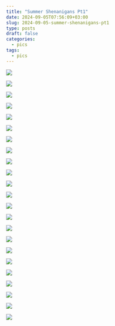 ```yaml
---
title: "Summer Shenanigans Pt1"
date: 2024-09-05T07:56:09+03:00
slug: 2024-09-05-summer-shenanigans-pt1
type: posts
draft: false
categories:
  - pics
tags:
  - pics
---
```



  ![](/images/Summer-shenanigans-pt1/5-24_1.jpg)

  ![](/images/Summer-shenanigans-pt1/5-24_2.jpg)

  ![](/images/Summer-shenanigans-pt1/5-24_3.jpg)





  ![](/images/Summer-shenanigans-pt1/6-15_3.jpg)
 
  ![](/images/Summer-shenanigans-pt1/6-15_1.jpg)

  ![](/images/Summer-shenanigans-pt1/6-15_13.jpg)

  ![](/images/Summer-shenanigans-pt1/6-15_5.jpg)

  ![](/images/Summer-shenanigans-pt1/6-15_6.jpg)

  ![](/images/Summer-shenanigans-pt1/6-15_9.jpg)

  ![](/images/Summer-shenanigans-pt1/6-15_11.jpg)

  ![](/images/Summer-shenanigans-pt1/6-15_12.jpg)





  ![](/images/Summer-shenanigans-pt1/6-21_1.jpg)

  ![](/images/Summer-shenanigans-pt1/6-21_2.jpg)

  ![](/images/Summer-shenanigans-pt1/6-21_3.jpg)

  ![](/images/Summer-shenanigans-pt1/6-21_4.jpg)

  ![](/images/Summer-shenanigans-pt1/6-21_5.jpg)

  ![](/images/Summer-shenanigans-pt1/6-21_6.jpg)

  ![](/images/Summer-shenanigans-pt1/6-21_7.jpg)

  ![](/images/Summer-shenanigans-pt1/6-21_8.jpg)





  ![](/images/Summer-shenanigans-pt1/6-28_1.jpg)

  ![](/images/Summer-shenanigans-pt1/6-28_2.jpg)

  ![](/images/Summer-shenanigans-pt1/6-28_3.jpg)





  ![](/images/Summer-shenanigans-pt1/7-06_2.jpg)

